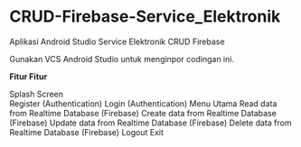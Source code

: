 # CRUD-Firebase-Service_Elektronik

Aplikasi Android Studio Service Elektronik CRUD Firebase 

Gunakan VCS Android Studio untuk menginpor codingan ini.

<b>Fitur Fitur</b>

Splash Screen<br>
Register (Authentication)
Login (Authentication)
Menu Utama
Read data from Realtime Database (Firebase)
Create data from Realtime Database (Firebase)
Update data from Realtime Database (Firebase)
Delete data from Realtime Database (Firebase)
Logout
Exit
